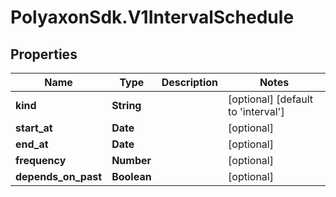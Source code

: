 # PolyaxonSdk.V1IntervalSchedule

## Properties
Name | Type | Description | Notes
------------ | ------------- | ------------- | -------------
**kind** | **String** |  | [optional] [default to 'interval']
**start_at** | **Date** |  | [optional] 
**end_at** | **Date** |  | [optional] 
**frequency** | **Number** |  | [optional] 
**depends_on_past** | **Boolean** |  | [optional] 


